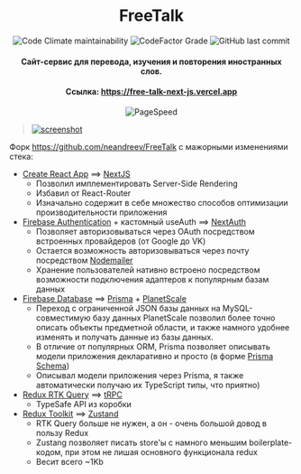 <h1 align='center'>
	FreeTalk
</h1>

<p align='center'>
	<img alt="Code Climate maintainability" src="https://img.shields.io/codeclimate/maintainability-percentage/neandreev/FreeTalk-NextJS?label=CodeClimate&style=flat-square">
	<img alt="CodeFactor Grade" src="https://img.shields.io/codefactor/grade/github/neandreev/freetalk-nextjs?label=CodeFactor&style=flat-square">
	<img alt="GitHub last commit" src="https://img.shields.io/github/last-commit/neandreev/FreeTalk-NextJS?label=Last%20commit&style=flat-square">
</p>

<h4 align='center'>
	Сайт-сервис для перевода, изучения и повторения иностранных слов.
</h4>

<h4 align='center'>
	Ссылка: <a href="https://free-talk-next-js.vercel.app" target="_blank">https://free-talk-next-js.vercel.app</a>
</h4>

<div align='center'>

![PageSpeed](https://gist.githubusercontent.com/neandreev/d92e2b7e58dd903a609271efa20f745c/raw/4b2193c41f3e438bfb62dadfd3f82ac76bdf11f9/pagespeed.svg)

</div>

> [![screenshot][1]][1]

  [1]: https://www.neandreev.ru/images/FreeTalk.webp

Форк https://github.com/neandreev/FreeTalk с мажорными изменениями стека:

- [Create React App](https://create-react-app.dev) ==> [NextJS](https://nextjs.org)
	- Позволил имплементировать Server-Side Rendering
	- Избавил от React-Router
	- Изначально содержит в себе множество способов оптимизации производительности приложения
- [Firebase Authentication](https://firebase.google.com/docs/auth) + кастомный useAuth ==> [NextAuth](https://next-auth.js.org)
	- Позволяет авторизовываться через OAuth посредством встроенных провайдеров (от Google до VK)
	- Остается возможность авторизовываться через почту посредством [Nodemailer](https://nodemailer.com/about/)
	- Хранение пользователей нативно встроено посредством возможности подключения адаптеров к популярным базам данных
- [Firebase Database](https://firebase.google.com/docs/database) ==> [Prisma](https://www.prisma.io) + [PlanetScale](https://planetscale.com)
	- Переход с ограниченной JSON базы данных на MySQL-совместимую базу данных PlanetScale позволил более точно описать объекты предметной области, и также намного удобнее изменять и получать данные из базы данных.
	- В отличие от популярных ORM, Prisma позволяет описывать модели приложения декларативно и просто (в форме [Prisma Schema](https://www.prisma.io/docs/concepts/components/prisma-schema))
	- Описывал модели приложения через Prisma, я также автоматически получаю их TypeScript типы, что приятно)
- [Redux RTK Query](https://redux-toolkit.js.org/rtk-query/overview) ==> [tRPC](https://trpc.io)
	- TypeSafe API из коробки
- [Redux Toolkit](https://redux-toolkit.js.org) ==> [Zustand](https://github.com/pmndrs/zustand)
	- RTK Query больше не нужен, а он - очень большой довод в пользу Redux
	- Zustang позволяет писать store'ы с намного меньшим boilerplate-кодом, при этом не лишая основного функционала redux
	- Весит всего ~1Kb
